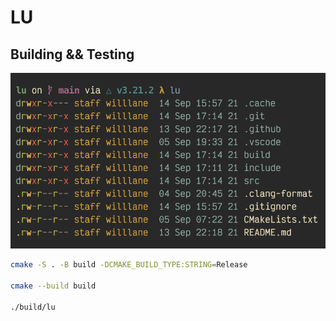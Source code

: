 # LU

## Building && Testing

![example](https://raw.githubusercontent.com/willdoescode/lu/main/.github/images/e.png)

```bash
cmake -S . -B build -DCMAKE_BUILD_TYPE:STRING=Release

cmake --build build

./build/lu
```
